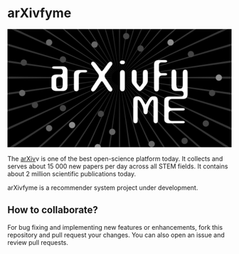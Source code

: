 # arXivfyme

![image](logo.png)

The [arXiv](https://arxiv.org/)v is one of the best open-science platform today. It collects and serves about 15 000 new papers per day across all STEM fields. It contains about 2 million scientific publications today. 

arXivfyme is a recommender system project under development. 

## How to collaborate?

For bug fixing and implementing new features or enhancements, fork this repository and pull request your changes.
You can also open an issue and review pull requests.



